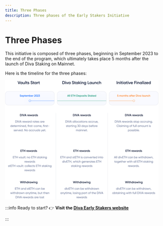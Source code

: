 ```yaml
---
title: Three Phases
description: Three phases of the Early Stakers Initiative
---
```

# Three Phases

This initiative is composed of three phases, beginning in September 2023 to the end of the program, which ultimately takes place 5 months after the launch of Diva Staking on Mainnet.

Here is the timeline for the three phases:

<div style={{textAlign: 'center'}}>

![The three phases of the initiative](../img/early_stakers/phases.png)
</div>

:::info Ready to start?
👉 **Visit the [Diva Early Stakers website](https://diva.enzyme.finance)**

:::